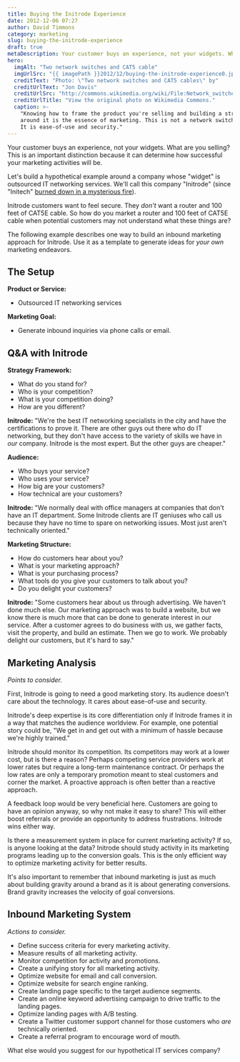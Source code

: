 ```yaml
---
title: Buying the Initrode Experience
date: 2012-12-06 07:27
author: David Timmons
category: marketing
slug: buying-the-initrode-experience
draft: true
metaDescription: Your customer buys an experience, not your widgets. What are you selling?
hero:
  imgAlt: "Two network switches and CAT5 cable"
  imgUrlSrc: "{{ imagePath }}2012/12/buying-the-initrode-experience0.jpg"
  creditText: "Photo: \"Two network switches and CAT5 cables\" by"
  creditUrlText: "Jon Davis"
  creditUrlSrc: "http://commons.wikimedia.org/wiki/File:Network_switches.jpg"
  creditUrlTitle: "View the original photo on Wikimedia Commons."
  caption: >-
    "Knowing how to frame the product you're selling and building a strategy
    around it is the essence of marketing. This is not a network switch.
    It is ease-of-use and security."
---
```


Your customer buys an experience, not your widgets. What are you
selling? This is an important distinction because it can determine how
successful your marketing activities will be.

Let's build a hypothetical example around a company whose "widget" is
outsourced IT networking services. We'll call this company "Initrode"
(since "Initech" [burned down in a mysterious fire][3]).

Initrode customers want to feel secure. They *don't* want a router and
100 feet of CAT5E cable. So how do you market a router and 100 feet of
CAT5E cable when potential customers may not understand what these
things are?

The following example describes one way to build an inbound marketing
approach for Initrode. Use it as a template to generate ideas for *your
own* marketing endeavors.

## The Setup

**Product or Service:**
-   Outsourced IT networking services

**Marketing Goal:**
-   Generate inbound inquiries via phone calls or email.

## Q&A with Initrode

**Strategy Framework:**
-   What do you stand for?
-   Who is your competition?
-   What is your competition doing?
-   How are you different?

**Initrode:** "We're the best IT networking specialists in the city and
have the certifications to prove it. There are other guys out there who
do IT networking, but they don't have access to the variety of skills we
have in *our* company. Initrode is the most expert. But the other guys
are cheaper."

**Audience:**
-   Who buys your service?
-   Who uses your service?
-   How big are your customers?
-   How technical are your customers?

**Initrode:** "We normally deal with office managers at companies that
don't have an IT department. Some Initrode clients are IT geniuses who
call us because they have no time to spare on networking issues. Most
just aren't technically oriented."

**Marketing Structure:**
-   How do customers hear about you?
-   What is your marketing approach?
-   What is your purchasing process?
-   What tools do you give your customers to talk about you?
-   Do you delight your customers?

**Initrode:** "Some customers hear about us through advertising. We
haven't done much else. Our marketing approach was to build a website,
but we know there is much more that can be done to generate interest in
our service. After a customer agrees to do business with us, we gather
facts, visit the property, and build an estimate. Then we go to work. We
probably delight our customers, but it's hard to say."

## Marketing Analysis

*Points to consider.*

First, Initrode is going to need a good marketing story. Its audience
doesn't care about the technology. It cares about ease-of-use and
security.

Initrode's deep expertise is its core differentiation only if Initrode
frames it in a way that matches the audience worldview. For example, one
potential story could be, "We get in and get out with a minimum of
hassle because we're highly trained."

Initrode should monitor its competition. Its competitors may work at a
lower cost, but is there a reason? Perhaps competing service providers
work at lower rates but require a long-term maintenance contract. Or
perhaps the low rates are only a temporary promotion meant to steal
customers and corner the market. A proactive approach is often better
than a reactive approach.

A feedback loop would be very beneficial here. Customers are going to
have an opinion anyway, so why not make it easy to share? This will
either boost referrals or provide an opportunity to address
frustrations. Initrode wins either way.

Is there a measurement system in place for current marketing activity?
If so, is anyone looking at the data? Initrode should study activity in
its marketing programs leading up to the conversion goals. This is the
only efficient way to optimize marketing activity for better results.

It's also important to remember that inbound marketing is just as much
about building gravity around a brand as it is about generating
conversions. Brand gravity increases the velocity of goal conversions.

## Inbound Marketing System

*Actions to consider.*
-   Define success criteria for every marketing activity.
-   Measure results of all marketing activity.
-   Monitor competition for activity and promotions.
-   Create a unifying story for all marketing activity.
-   Optimize website for email and call conversion.
-   Optimize website for search engine ranking.
-   Create landing page specific to the target audience segments.
-   Create an online keyword advertising campaign to drive traffic to
    the landing pages.
-   Optimize landing pages with A/B testing.
-   Create a Twitter customer support channel for those customers who
    *are* technically oriented.
-   Create a referral program to encourage word of mouth.

What else would you suggest for our hypothetical IT services company?


[3]: http://www.imdb.com/title/tt0151804/plotsummary "Click here to read more about Office Space."
